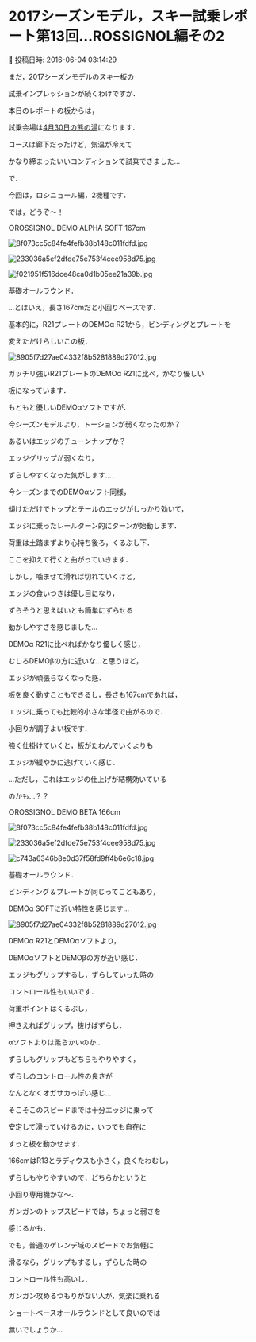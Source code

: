 # 2017シーズンモデル，スキー試乗レポート第13回…ROSSIGNOL編その2

📅 投稿日時: 2016-06-04 03:14:29

まだ，2017シーズンモデルのスキー板の


試乗インプレッションが続くわけですが．





本日のレポートの板からは，


試乗会場は[4月30日の熊の湯](e53d53cc538b67b728af80a65653feb03.md)になります．


コースは廊下だったけど，気温が冷えて


かなり締まったいいコンディションで試乗できました…





で．


今回は，ロシニョール編，2機種です．





では，どうぞ～！[]()








○ROSSIGNOL DEMO ALPHA SOFT 167cm







![8f073cc5c84fe4fefb38b148c011fdfd.jpg](images/8f073cc5c84fe4fefb38b148c011fdfd.jpg)









![233036a5ef2dfde75e753f4cee958d75.jpg](images/233036a5ef2dfde75e753f4cee958d75.jpg)









![f021951f516dce48ca0d1b05ee21a39b.jpg](images/f021951f516dce48ca0d1b05ee21a39b.jpg)







基礎オールラウンド．





…とはいえ，長さ167cmだと小回りベースです．





基本的に，R21プレートのDEMOα R21から，ビンディングとプレートを


変えただけらしいこの板．




![8905f7d27ae04332f8b5281889d27012.jpg](images/8905f7d27ae04332f8b5281889d27012.jpg)




ガッチリ強いR21プレートのDEMOα R21に比べ，かなり優しい


板になっています．





もともと優しいDEMOαソフトですが．


今シーズンモデルより，トーションが弱くなったのか？


あるいはエッジのチューンナップか？


エッジグリップが弱くなり，


ずらしやすくなった気がします…．





今シーズンまでのDEMOαソフト同様，


傾けただけでトップとテールのエッジがしっかり効いて，


エッジに乗ったレールターン的にターンが始動します．


荷重は土踏まずより心持ち後ろ，くるぶし下．


ここを抑えて行くと曲がっていきます．





しかし，噛ませて滑れば切れていくけど，


エッジの食いつきは優し目になり，


ずらそうと思えばいとも簡単にずらせる


動かしやすさを感じました…


DEMOα R21に比べればかなり優しく感じ，


むしろDEMOβの方に近いな…と思うほど，


エッジが頑張らなくなった感．





板を良く動すこともできるし，長さも167cmであれば，


エッジに乗っても比較的小さな半径で曲がるので．


小回りが調子よい板です．





強く仕掛けていくと，板がたわんでいくよりも


エッジが緩やかに逃げていく感じ．


…ただし，これはエッジの仕上げが結構効いている


のかも…？？[]()








○ROSSIGNOL DEMO BETA 166cm







![8f073cc5c84fe4fefb38b148c011fdfd.jpg](images/8f073cc5c84fe4fefb38b148c011fdfd.jpg)









![233036a5ef2dfde75e753f4cee958d75.jpg](images/233036a5ef2dfde75e753f4cee958d75.jpg)









![c743a6346b8e0d37f58fd9ff4b6e6c18.jpg](images/c743a6346b8e0d37f58fd9ff4b6e6c18.jpg)







基礎オールラウンド．





ビンディング＆プレートが同じってこともあり，


DEMOα SOFTに近い特性を感じます…




![8905f7d27ae04332f8b5281889d27012.jpg](images/8905f7d27ae04332f8b5281889d27012.jpg)




DEMOα R21とDEMOαソフトより，


DEMOαソフトとDEMOβの方が近い感じ．





エッジもグリップするし，ずらしていった時の


コントロール性もいいです．


荷重ポイントはくるぶし，


押さえればグリップ，抜けばずらし．


αソフトよりは柔らかいのか…


ずらしもグリップもどちらもやりやすく，


ずらしのコントロール性の良さが


なんとなくオガサカっぽい感じ…





そこそこのスピードまでは十分エッジに乗って


安定して滑っていけるのに，いつでも自在に


すっと板を動かせます．


166cmはR13とラディウスも小さく，良くたわむし，


ずらしもやりやすいので，どちらかというと


小回り専用機かな～．





ガンガンのトップスピードでは，ちょっと弱さを


感じるかも．


でも，普通のゲレンデ域のスピードでお気軽に


滑るなら，グリップもするし，ずらした時の


コントロール性も高いし．


ガンガン攻めるつもりがない人が，気楽に乗れる


ショートベースオールラウンドとして良いのでは


無いでしょうか…
